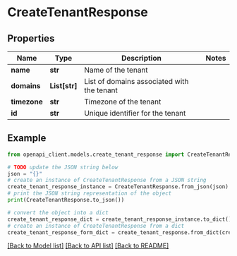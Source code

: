 # CreateTenantResponse


## Properties

Name | Type | Description | Notes
------------ | ------------- | ------------- | -------------
**name** | **str** | Name of the tenant | 
**domains** | **List[str]** | List of domains associated with the tenant | 
**timezone** | **str** | Timezone of the tenant | 
**id** | **str** | Unique identifier for the tenant | 

## Example

```python
from openapi_client.models.create_tenant_response import CreateTenantResponse

# TODO update the JSON string below
json = "{}"
# create an instance of CreateTenantResponse from a JSON string
create_tenant_response_instance = CreateTenantResponse.from_json(json)
# print the JSON string representation of the object
print(CreateTenantResponse.to_json())

# convert the object into a dict
create_tenant_response_dict = create_tenant_response_instance.to_dict()
# create an instance of CreateTenantResponse from a dict
create_tenant_response_form_dict = create_tenant_response.from_dict(create_tenant_response_dict)
```
[[Back to Model list]](../README.md#documentation-for-models) [[Back to API list]](../README.md#documentation-for-api-endpoints) [[Back to README]](../README.md)


